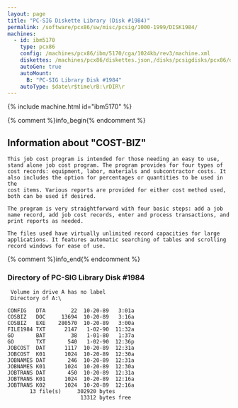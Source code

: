 ```yaml
---
layout: page
title: "PC-SIG Diskette Library (Disk #1984)"
permalink: /software/pcx86/sw/misc/pcsig/1000-1999/DISK1984/
machines:
  - id: ibm5170
    type: pcx86
    config: /machines/pcx86/ibm/5170/cga/1024kb/rev3/machine.xml
    diskettes: /machines/pcx86/diskettes.json,/disks/pcsigdisks/pcx86/diskettes.json
    autoGen: true
    autoMount:
      B: "PC-SIG Library Disk #1984"
    autoType: $date\r$time\rB:\rDIR\r
---
```


{% include machine.html id="ibm5170" %}

{% comment %}info_begin{% endcomment %}

## Information about "COST-BIZ"

    This job cost program is intended for those needing an easy to use,
    stand alone job cost program. The program provides for four types of
    cost records: equipment, labor, materials and subcontractor costs. It
    also includes the option for percentages or quantities to be used in the
    cost items. Various reports are provided for either cost method used,
    both can be used if desired.
    
    The program is very straightforward with four basic steps: add a job
    name record, add job cost records, enter and process transactions, and
    print reports as needed.
    
    The files used have virtually unlimited record capacities for large
    applications. It features automatic searching of tables and scrolling
    record windows for ease of use.
{% comment %}info_end{% endcomment %}


### Directory of PC-SIG Library Disk #1984

     Volume in drive A has no label
     Directory of A:\

    CONFIG   DTA        22  10-20-89   3:01a
    COSBIZ   DOC     13694  10-20-89   3:16a
    COSBIZ   EXE    280570  10-20-89   3:00a
    FILE1984 TXT      2147   1-02-90  11:32a
    GO       BAT        38   1-01-80   1:37a
    GO       TXT       540   1-02-90  12:36p
    JOBCOST  DAT      1117  10-20-89  12:31a
    JOBCOST  K01      1024  10-20-89  12:30a
    JOBNAMES DAT       246  10-20-89  12:31a
    JOBNAMES K01      1024  10-20-89  12:30a
    JOBTRANS DAT       450  10-20-89  12:31a
    JOBTRANS K01      1024  10-20-89  12:16a
    JOBTRANS K02      1024  10-20-89  12:16a
           13 file(s)     302920 bytes
                           13312 bytes free
